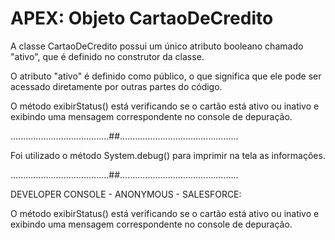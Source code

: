 # APEX: Objeto CartaoDeCredito

A classe CartaoDeCredito possui um único atributo booleano chamado "ativo", que é definido no construtor da classe. 

O atributo "ativo" é definido como público, o que significa que ele pode ser acessado diretamente por outras partes do código.

O método exibirStatus() está verificando se o cartão está ativo ou inativo e exibindo uma mensagem correspondente no console de depuração.

.......................................##...............................................

Foi utilizado o método System.debug() para imprimir na tela as informações.

.......................................##...............................................

DEVELOPER CONSOLE - ANONYMOUS - SALESFORCE:

O método exibirStatus() está verificando se o cartão está ativo ou inativo e exibindo uma mensagem correspondente no console de depuração.
